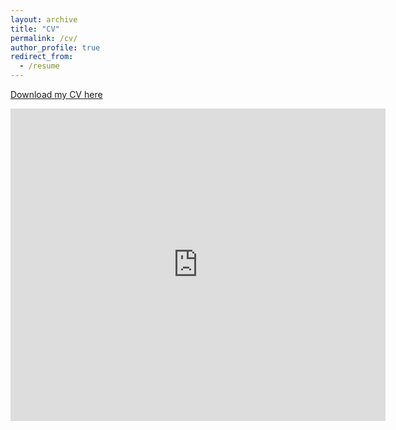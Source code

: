 ```yaml
---
layout: archive
title: "CV"
permalink: /cv/
author_profile: true
redirect_from:
  - /resume
---
```


[Download my CV here](http://blainmorin.github.io/files/Blain_CVit.pdf)

<embed src="https://blainmorin.github.io/files/Blain_CVit.pdf" type="application/pdf" width="600px" height="500px" />
